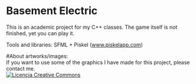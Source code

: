 # Basement Electric
This is an academic project for my C++ classes. The game itself is not finished, yet you can play it. 

Tools and libraries: SFML + Piskel (www.piskelapp.com)

#About artworks/images:</br>
If you want to use some of the graphics I have made for this project, please contact me. </br>
<a rel="license" href="http://creativecommons.org/licenses/by-nc-nd/4.0/"><img alt="Licencja Creative Commons" style="border-width:0" src="https://i.creativecommons.org/l/by-nc-nd/4.0/80x15.png" /></a>
